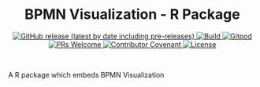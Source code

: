 <h1 align="center">BPMN Visualization - R Package</h1>
<div align="center">
    <p align="center">
        <a href="https://github.com/process-analytics/bpmn-visualization-r/releases">
          <img alt="GitHub release (latest by date including pre-releases)" src="https://img.shields.io/github/v/release/process-analytics/bpmn-visualization-r?label=changelog&include_prereleases"> 
        </a>
        <a href="https://github.com/process-analytics/bpmn-visualization-r/actions">
          <img alt="Build" src="https://github.com/process-analytics/bpmn-visualization-r/workflows/Build/badge.svg"> 
        </a> 
        <a href="https://gitpod.io/#https://github.com/process-analytics/bpmn-visualization-r" target="_blank">
          <img alt="Gitpod" src="https://img.shields.io/badge/Gitpod-ready--to--code-chartreuse?logo=gitpod"> 
        </a> 
        <br>
        <a href="CONTRIBUTING.md">
          <img alt="PRs Welcome" src="https://img.shields.io/badge/PRs-welcome-ff69b4.svg?style=flat-square"> 
        </a> 
        <a href="CODE_OF_CONDUCT.md">
          <img alt="Contributor Covenant" src="https://img.shields.io/badge/Contributor%20Covenant-v2.0%20adopted-ff69b4.svg"> 
        </a> 
        <a href="LICENSE">
          <img alt="License" src="https://img.shields.io/github/license/process-analytics/bpmn-visualization-r?color=blue"> 
        </a>
    </p>
</div>  
<br>

A R package which embeds BPMN Visualization 
